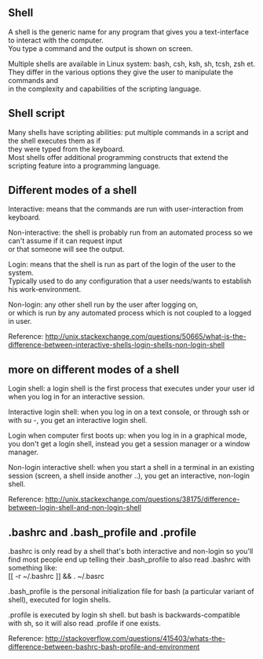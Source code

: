 Shell
-------------

A shell is the generic name for any program that gives you a text-interface to interact with the computer.  
You type a command and the output is shown on screen.

Multiple shells are available in Linux system: bash, csh, ksh, sh, tcsh, zsh et.  
They differ in the various options they give the user to manipulate the commands and  
in the complexity and capabilities of the scripting language.

Shell script
------------------

Many shells have scripting abilities: put multiple commands in a script and the shell executes them as if  
they were typed from the keyboard.  
Most shells offer additional programming constructs that extend the scripting feature into a programming language.


Different modes of a shell
------------------------
Interactive: means that the commands are run with user-interaction from keyboard.

Non-interactive: the shell is probably run from an automated process so we can't assume if it can request input  
or that someone will see the output.

Login: means that the shell is run as part of the login of the user to the system.  
Typically used to do any configuration that a user needs/wants to establish his work-environment. 


Non-login: any other shell run by the user after logging on,  
or which is run by any automated process which is not coupled to a logged in user.

Reference: http://unix.stackexchange.com/questions/50665/what-is-the-difference-between-interactive-shells-login-shells-non-login-shell


more on different modes of a shell
-------------------------------------

Login shell: a login shell is the first process that executes under your user id when you log in for an interactive session.

Interactive login shell: when you log in on a text console, or through ssh or with su -, you get an interactive login shell.

Login when computer first boots up: when you log in in a graphical mode, you don't get a login shell, instead you get a session manager or a window manager.

Non-login interactive shell: when you start a shell in a terminal in an existing session (screen, a shell inside another ..), you get an interactive, non-login shell.

Reference: http://unix.stackexchange.com/questions/38175/difference-between-login-shell-and-non-login-shell

.bashrc and .bash_profile and .profile
--------------------------------------------

.bashrc is only read by a shell that's both interactive and non-login so you'll find most people end up telling their .bash_profile to also read .bashrc with something like:  
[[ -r ~/.bashrc ]] && . ~/.basrc

.bash_profile is the personal initialization file for bash (a particular variant of shell), executed for login shells.

.profile is executed by login sh shell. but bash is backwards-compatible with sh, so it will also read .profile if one exists.

Reference: http://stackoverflow.com/questions/415403/whats-the-difference-between-bashrc-bash-profile-and-environment
